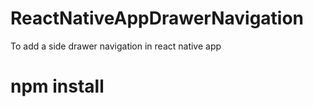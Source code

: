 # ReactNativeAppDrawerNavigation
To add a side drawer navigation in react native app

<!-- Start App -->
# npm install
